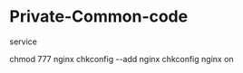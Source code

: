 Private-Common-code 
===================

service

chmod 777 nginx
chkconfig --add nginx
chkconfig nginx on